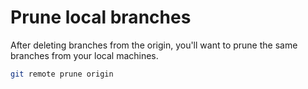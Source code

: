 # Prune local branches

After deleting branches from the origin, you'll want to prune the same
branches from your local machines.

```bash
git remote prune origin
```
